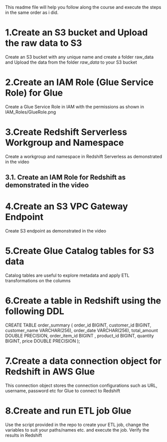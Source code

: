 This readme file will help you follow along the course and execute the steps in the same order as i did. 

# 1.Create an S3 bucket and Upload the raw data to S3

Create an S3 bucket with any unique name and create a folder raw_data and Upload the data from the folder *raw_data* to your S3 bucket

# 2.Create an IAM Role (Glue Service Role) for Glue
Create a Glue Service Role in IAM with the permissions as shown in  IAM_Roles/GlueRole.png

# 3.Create Redshift Serverless Workgroup and Namespace
Create a workgroup and namespace in Redshift Serverless as demonstrated in the video
## 3.1. Create an IAM Role for Redshift as demonstrated in the video

# 4.Create an S3 VPC Gateway Endpoint
Create S3 endpoint as demonstrated in the video

# 5.Create Glue Catalog tables for S3 data
Catalog tables are useful to explore metadata and apply ETL transformations on the columns

# 6.Create a table in Redshift using the following DDL 
CREATE TABLE order_summary (
    order_id BIGINT,
    customer_id BIGINT,
    customer_name VARCHAR(256),
    order_date VARCHAR(256),
    total_amount DOUBLE PRECISION,
    order_item_id BIGINT ,
    product_id BIGINT,
    quantity BIGINT,
    price DOUBLE PRECISION
);


# 7.Create a data connection object for Redshift in AWS Glue
This connection object stores the connection configurations such as URL, username, password etc for Glue to connect to Redshift

# 8.Create and run ETL job Glue
Use the script provided in the repo to create your ETL job, change the variables to suit your paths/names etc. and execute the job. Verify the results in Redshift

